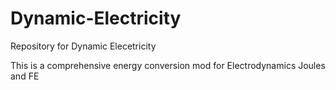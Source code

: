 # Dynamic-Electricity
Repository for Dynamic Elecetricity 

This is a comprehensive energy conversion mod for Electrodynamics Joules and FE


